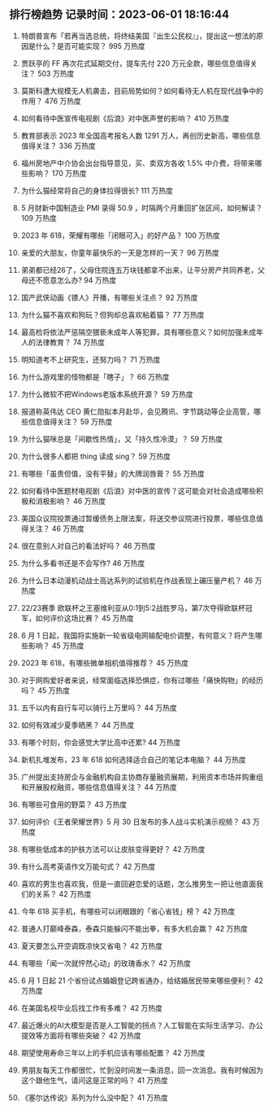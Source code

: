 
## 排行榜趋势 记录时间：2023-06-01 18:16:44
  
  1. 特朗普宣布「若再当选总统，将终结美国『出生公民权』」，提出这一想法的原因是什么？是否可能实现？ 995 万热度
    
  2. 贾跃亭的 FF 再次花式延期交付，提车先付 220 万元全款，哪些信息值得关注？ 503 万热度
    
  3. 莫斯科遭大规模无人机袭击，目前局势如何？如何看待无人机在现代战争中的作用？ 476 万热度
    
  4. 如何看待中医宣传电视剧《后浪》对中医声誉的影响？ 410 万热度
    
  5. 教育部表示 2023 年全国高考报名人数 1291 万人，再创历史新高，哪些信息值得关注？ 336 万热度
    
  6. 福州房地产中介协会出台指导意见，买、卖双方各收 1.5% 中介费，将带来哪些影响？ 170 万热度
    
  7. 为什么猫经常将自己的身体拉得很长? 111 万热度
    
  8. 5 月财新中国制造业 PMI 录得 50.9 ，时隔两个月重回扩张区间，如何解读？ 109 万热度
    
  9. 2023 年 618，荣耀有哪些「闭眼可入」的好产品？ 100 万热度
    
  10. 亲爱的大朋友，你童年最快乐的一天是怎样的一天？ 96 万热度
    
  11. 弟弟都已经26了，父母住院连五万块钱都拿不出来，让平分房产共同养老，父母还不愿意怎么办? 94 万热度
    
  12. 国产武侠动画《镖人》开播，有哪些关注点？ 92 万热度
    
  13. 为什么猫不喜欢和狗玩？但狗却总喜欢粘着猫？ 77 万热度
    
  14. 最高检将依法严惩隔空猥亵未成年人等犯罪，具有哪些意义？如何加强未成年人的法律教育？ 74 万热度
    
  15. 明知道考不上研究生，还努力吗？ 71 万热度
    
  16. 为什么游戏里的怪物都是「瞎子」？ 66 万热度
    
  17. 为什么微软不把Windows老版本系统开源？ 59 万热度
    
  18. 报道称英伟达 CEO 黄仁勋拟本月赴华，会见腾讯、字节跳动等企业高管，哪些信息值得关注？ 59 万热度
    
  19. 为什么猫咪总是「间歇性热情」，又「持久性冷漠」？ 59 万热度
    
  20. 为什么很多人都把 thing 读成 sing？ 59 万热度
    
  21. 有哪些「虽贵但值，没有平替」的大牌润唇膏？ 55 万热度
    
  22. 如何看待中医题材电视剧《后浪》对中医的宣传？这可能会对社会造成哪些积极和消极影响？ 46 万热度
    
  23. 美国众议院投票通过暂缓债务上限法案，将送交参议院进行投票，哪些信息值得关注？ 46 万热度
    
  24. 很在意别人对自己的看法好吗？ 46 万热度
    
  25. 为什么多看书还是不会写作? 46 万热度
    
  26. 为什么日本动漫机动战士高达系列的试验机在作战表现上碾压量产机？ 46 万热度
    
  27. 22/23赛季 欧联杯之王塞维利亚从0:1到5:2战胜罗马，第7次夺得欧联杯冠军，如何评价这场比赛？ 45 万热度
    
  28. 6 月 1 日起，我国将实施新一轮省级电网输配电价调整，有何意义？将产生哪些影响？ 45 万热度
    
  29. 2023 年 618，有哪些微单相机值得推荐？ 45 万热度
    
  30. 对于网购爱好者来说，经常面临选择恐惧症，你有过哪些「痛快购物」的经历吗？ 45 万热度
    
  31. 五千以内有自行车可以骑行上万里吗？ 44 万热度
    
  32. 如何有效减少夏季晒黑？ 44 万热度
    
  33. 有哪个时刻，你会感觉大学比高中还累? 44 万热度
    
  34. 新机扎堆发布，23 年 618 如何选择适合自己的笔记本电脑？ 44 万热度
    
  35. 广州提出支持房企与金融机构自主协商存量融资展期，利用资本市场并购重组和开展股权融资，哪些信息值得关注？ 44 万热度
    
  36. 有哪些可食用的野菜？ 43 万热度
    
  37. 如何评价《王者荣耀世界》5 月 30 日发布的多人战斗实机演示视频？ 43 万热度
    
  38. 有哪些低成本的护肤方法可以让皮肤变得更好？ 42 万热度
    
  39. 有什么高考英语作文万能句式？ 42 万热度
    
  40. 喜欢的男生也喜欢我，但是一直回避恋爱的话题，怎么推男生一把让他直面我们的关系？ 42 万热度
    
  41. 今年 618 买手机，有哪些可以闭眼跟的「省心省钱」榜？ 42 万热度
    
  42. 普通人打巅峰泰森，泰森只能躲闪不能出拳，有多大机会赢？ 42 万热度
    
  43. 夏天要怎么开空调既凉快又省电？ 42 万热度
    
  44. 有哪些「闻一次就怦然心动」的玫瑰香水？ 42 万热度
    
  45. 6 月 1 日起 21 个省份试点婚姻登记跨省通办，给结婚居民带来哪些便利？ 42 万热度
    
  46. 在美国名校毕业后找工作有多难？ 42 万热度
    
  47. 最近爆火的AI大模型是否是人工智能的拐点？人工智能在实际生活学习、办公提效等方面将有哪些突破？ 42 万热度
    
  48. 期望使用寿命三年以上的手机应该有哪些配置？ 42 万热度
    
  49. 男朋友每天工作都很忙，忙到没时间发一条消息，回一次消息。我有时候因为这个跟他生气，请问这是正常的吗？ 41 万热度
    
  50. 《塞尔达传说》系列为什么没中配？ 41 万热度
    